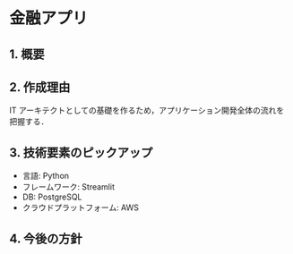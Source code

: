 # 金融アプリ

## 1. 概要

## 2. 作成理由

IT アーキテクトとしての基礎を作るため，アプリケーション開発全体の流れを把握する．

## 3. 技術要素のピックアップ

- 言語: Python
- フレームワーク: Streamlit
- DB: PostgreSQL
- クラウドプラットフォーム: AWS

## 4. 今後の方針
